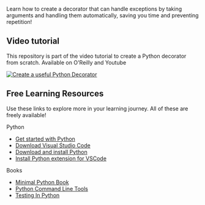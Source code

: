 Learn how to create a decorator that can handle exceptions by taking arguments and handling them automatically, saving you time and preventing repetition!


## Video tutorial

This repository is part of the video tutorial to create a Python decorator from scratch. Available on O'Reilly and Youtube

[![Create a useful Python Decorator](https://img.youtube.com/vi/rSRT_eRTBIM/0.jpg)](https://youtu.be/rSRT_eRTBIM "Create a useful Python Decorator")

## Free Learning Resources
Use these links to explore more in your learning journey. All of these are freely available!

Python
* [Get started with Python](https://docs.microsoft.com/learn/paths/python-first-steps/?WT.mc_id=academic-41785-alfredodeza)
* [Download Visual Studio Code](https://code.visualstudio.com/?WT.mc_id=academic-41785-alfredodeza)
* [Download and install Python](https://www.python.org/)
* [Install Python extension for VSCode](https://marketplace.visualstudio.com/items?itemName=ms-python.python&WT.mc_id=academic-41785-alfredodeza)

Books

* [Minimal Python Book](https://paiml.com/docs/home/books/minimal-python/)
* [Python Command Line Tools](https://paiml.com/docs/home/books/python-command-line-tools/)
* [Testing In Python](https://paiml.com/docs/home/books/testing-in-python/)
